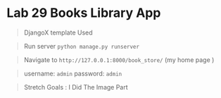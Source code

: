 # Lab 29 Books Library App 
> DjangoX template Used

> Run server `python manage.py runserver` 

> Navigate to `http://127.0.0.1:8000/book_store/` (my home page )

> username: `admin`
> password: `admin`

> Stretch Goals  : I Did The Image Part 